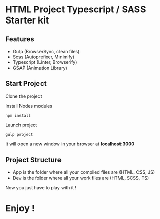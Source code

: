# HTML Project Typescript / SASS Starter kit

## Features
- Gulp (BrowserSync, clean files)
- Scss (Autoprefixer, Minimify)
- Typescript (Linter, Browserify)
- GSAP (Animation Library)
## Start Project

Clone the project

Install Nodes modules

```
npm install
```

Launch project 

```
gulp project
```

It will open a new window in your browser at **localhost:3000**

## Project Structure

- App is the folder where all your compiled files are (HTML, CSS, JS)
- Dev is the folder where all your work files are (HTML, SCSS, TS)

Now you just have to play with it !

# Enjoy !